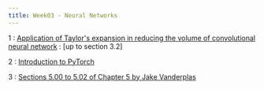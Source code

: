 ```yaml
---
title: Week03 - Neural Networks
---
```


1
: [ Application of Taylor's expansion in reducing the volume of convolutional neural network](https://math-sci.ui.ac.ir/article_25351.html)
 : [up to section 3.2]

2
: [Introduction to PyTorch](https://github.com/mamintoosi-cs/pytorch-workshop)

3
: [Sections 5.00 to 5.02 of Chapter 5 by Jake Vanderplas](https://jakevdp.github.io/PythonDataScienceHandbook/)
